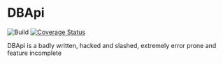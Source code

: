 ﻿# DBApi

![Build](https://github.com/MisterIcy/DBApi/workflows/Omega%20CI/badge.svg)
[![Coverage Status](https://coveralls.io/repos/github/MisterIcy/DBApi/badge.svg?branch=optimizing)](https://coveralls.io/github/MisterIcy/DBApi?branch=optimizing)

DBApi is a badly written, hacked and slashed, extremely error prone and feature incomplete 
